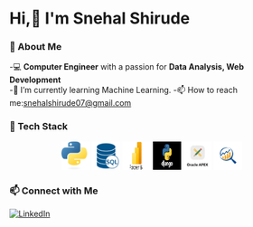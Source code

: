 # Hi,👋 I'm Snehal Shirude 

<!--
**snehalshirude/snehalshirude** is a ✨ _special_ ✨ repository because its `README.md` (this file) appears on your GitHub profile.

Here are some ideas to get you started:

- 🔭 I’m currently working on ...
- 🌱 I’m currently learning ...
- 👯 I’m looking to collaborate on ...
- 🤔 I’m looking for help with ...
- 💬 Ask me about ...
- 📫 How to reach me: ...
- 😄 Pronouns: ...
- ⚡ Fun fact: ...
-->
### 🚀 About Me  
-💻 **Computer Engineer** with a passion for **Data Analysis, Web Development**   
-🌱 I’m currently learning Machine Learning. 
-📫 How to reach me:snehalshirude07@gmail.com

### 🔧 Tech Stack  
<p align="center">
  <img src="https://github.com/snehalshirude/snehalshirude/blob/main/python.jfif" alt="Python" width="50" height="50"/>
  <img src="https://github.com/snehalshirude/snehalshirude/blob/main/sql.png" alt="SQL" width="50" height="50"/>
  <img src="https://github.com/snehalshirude/snehalshirude/blob/main/powerbi.jfif" alt="Power BI" width="50" height="50"/>
  <img src="https://github.com/snehalshirude/snehalshirude/blob/main/django.png" alt="django" width="50" height="50"/>
  <img src="https://github.com/snehalshirude/snehalshirude/blob/main/oracle%20apex.jfif" alt="Oracle APEX" width="50" height="50"/>
  <img src="https://github.com/snehalshirude/snehalshirude/blob/main/data%20analysis.png" alt="Data Analysis" width="50" height="50"/>
</p>

### 📫 Connect with Me  
[![LinkedIn](https://img.shields.io/badge/LinkedIn-0A66C2?style=for-the-badge&logo=linkedin&logoColor=white)](your-linkedin-url)  
